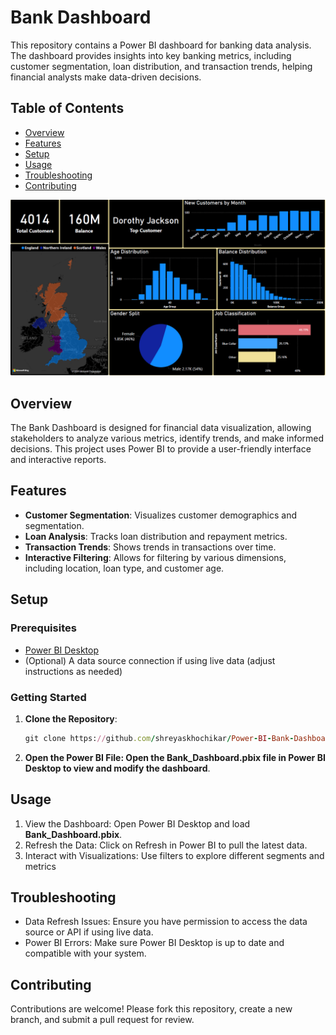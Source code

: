 # Bank Dashboard

This repository contains a Power BI dashboard for banking data analysis. The dashboard provides insights into key banking metrics, including customer segmentation, loan distribution, and transaction trends, helping financial analysts make data-driven decisions.

## Table of Contents

- [Overview](#overview)
- [Features](#features)
- [Setup](#setup)
- [Usage](#usage)
- [Troubleshooting](#troubleshooting)
- [Contributing](#contributing)

![Power BI Dashboard](Assets/Dashboard_Bank.PNG)

## Overview

The Bank Dashboard is designed for financial data visualization, allowing stakeholders to analyze various metrics, identify trends, and make informed decisions. This project uses Power BI to provide a user-friendly interface and interactive reports.

## Features

- **Customer Segmentation**: Visualizes customer demographics and segmentation.
- **Loan Analysis**: Tracks loan distribution and repayment metrics.
- **Transaction Trends**: Shows trends in transactions over time.
- **Interactive Filtering**: Allows for filtering by various dimensions, including location, loan type, and customer age.

## Setup

### Prerequisites

- [Power BI Desktop](https://powerbi.microsoft.com/)
- (Optional) A data source connection if using live data (adjust instructions as needed)

### Getting Started

1. **Clone the Repository**:
   ```ruby
   git clone https://github.com/shreyaskhochikar/Power-BI-Bank-Dashboard.git
   ```
2. **Open the Power BI File: Open the Bank_Dashboard.pbix file in Power BI Desktop to view and modify the dashboard**.

## Usage
1. View the Dashboard: Open Power BI Desktop and load **Bank_Dashboard.pbix**.
2. Refresh the Data: Click on Refresh in Power BI to pull the latest data.
3. Interact with Visualizations: Use filters to explore different segments and metrics

## Troubleshooting
 - Data Refresh Issues: Ensure you have permission to access the data source or API if using live data.
 - Power BI Errors: Make sure Power BI Desktop is up to date and compatible with your system.

## Contributing
Contributions are welcome! Please fork this repository, create a new branch, and submit a pull request for review.
